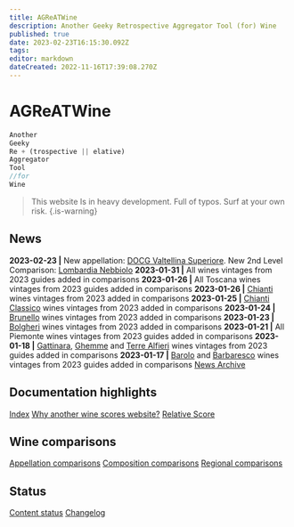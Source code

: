 ```yaml
---
title: AGReATWine
description: Another Geeky Retrospective Aggregator Tool (for) Wine
published: true
date: 2023-02-23T16:15:30.092Z
tags: 
editor: markdown
dateCreated: 2022-11-16T17:39:08.270Z
---
```


# AGReATWine
```javascript
Another
Geeky
Re + (trospective || elative)
Aggregator
Tool 
//for
Wine
```
> This website Is in heavy development. Full of typos. Surf at your own risk.
{.is-warning}

## News
**2023-02-23 |** New appellation: [DOCG Valtellina Superiore](/Appellations/Italy/Lombardia/DOCG-Valtellina-Superiore). New 2nd Level Comparison: [Lombardia Nebbiolo](/Appellations/Italy/Lombardia/Lombardia-Nebbiolo.html) 
**2023-01-31 |** All wines vintages from 2023 guides added in comparisons
**2023-01-26 |** All Toscana wines vintages from 2023 guides added in comparisons
**2023-01-26 |** [Chianti](/Appellations/Italy/Toscana/DOCG-Chianti.html) wines vintages from 2023 added in comparisons
**2023-01-25 |** [Chianti Classico](/Appellations/Italy/Toscana/DOCG-Chianti-Classico.html) wines vintages from 2023 added in comparisons
**2023-01-24 |** [Brunello](/Appellations/Italy/Toscana/DOCG-Brunello-Di-Montalcino.html) wines vintages from 2023 added in comparisons
**2023-01-23 |** [Bolgheri](/Appellations/Italy/Toscana/DOC-Bolgheri.html) wines vintages from 2023 added in comparisons
**2023-01-21 |** All Piemonte wines vintages from 2023 guides added in comparisons
**2023-01-18 |** [Gattinara](/Appellations/Italy/Piemonte/DOCG-Gattinara.html), [Ghemme](/Appellations/Italy/Piemonte/DOCG-Ghemme.html) and [Terre Alfieri](/Appellations/Italy/Piemonte/DOCG-Terre-Alfieri) wines vintages from 2023 guides added in comparisons
**2023-01-17 |** [Barolo](/Appellations/Italy/Piemonte/DOCG-Barolo.html) and [Barbaresco](/Appellations/Italy/Piemonte/DOCG-Barbaresco.html) wines vintages from 2023 guides added in comparisons
[News Archive](/Documentation/news-archive) 

## Documentation highlights
[Index](/Documentation/index)
[Why another wine scores website?](/Documentation/why-this-website)
[Relative Score](/Documentation/relative-score)

## Wine comparisons
[Appellation comparisons](/appellation-comparisons)
[Composition comparisons](/second-level-comparisons)
[Regional comparisons](/third-level-comparisons)

## Status
[Content status](/Documentation/status)
[Changelog](/Documentation/changelog)